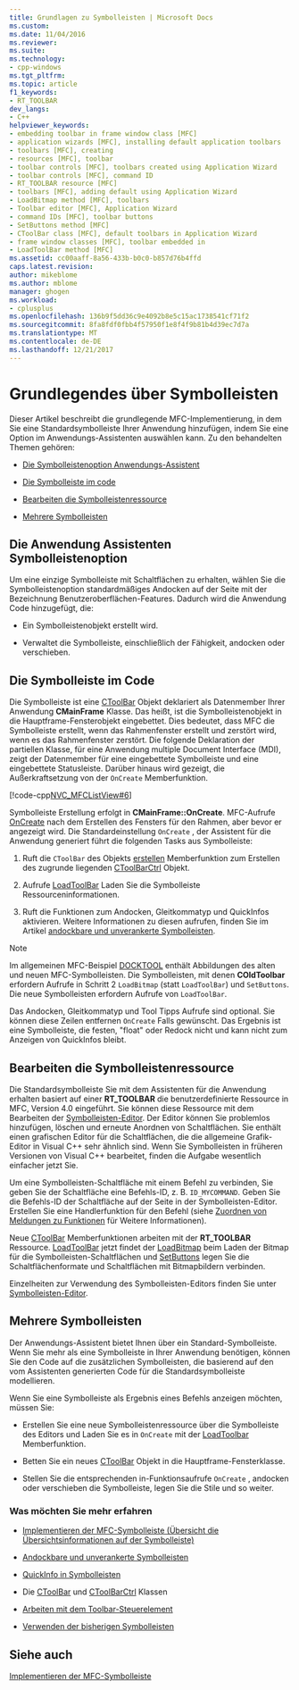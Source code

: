 ```yaml
---
title: Grundlagen zu Symbolleisten | Microsoft Docs
ms.custom: 
ms.date: 11/04/2016
ms.reviewer: 
ms.suite: 
ms.technology:
- cpp-windows
ms.tgt_pltfrm: 
ms.topic: article
f1_keywords:
- RT_TOOLBAR
dev_langs:
- C++
helpviewer_keywords:
- embedding toolbar in frame window class [MFC]
- application wizards [MFC], installing default application toolbars
- toolbars [MFC], creating
- resources [MFC], toolbar
- toolbar controls [MFC], toolbars created using Application Wizard
- toolbar controls [MFC], command ID
- RT_TOOLBAR resource [MFC]
- toolbars [MFC], adding default using Application Wizard
- LoadBitmap method [MFC], toolbars
- Toolbar editor [MFC], Application Wizard
- command IDs [MFC], toolbar buttons
- SetButtons method [MFC]
- CToolBar class [MFC], default toolbars in Application Wizard
- frame window classes [MFC], toolbar embedded in
- LoadToolBar method [MFC]
ms.assetid: cc00aaff-8a56-433b-b0c0-b857d76b4ffd
caps.latest.revision: 
author: mikeblome
ms.author: mblome
manager: ghogen
ms.workload:
- cplusplus
ms.openlocfilehash: 136b9f5dd36c9e4092b8e5c15ac1738541cf71f2
ms.sourcegitcommit: 8fa8fdf0fbb4f57950f1e8f4f9b81b4d39ec7d7a
ms.translationtype: MT
ms.contentlocale: de-DE
ms.lasthandoff: 12/21/2017
---
```

# <a name="toolbar-fundamentals"></a>Grundlegendes über Symbolleisten
Dieser Artikel beschreibt die grundlegende MFC-Implementierung, in dem Sie eine Standardsymbolleiste Ihrer Anwendung hinzufügen, indem Sie eine Option im Anwendungs-Assistenten auswählen kann. Zu den behandelten Themen gehören:  
  
-   [Die Symbolleistenoption Anwendungs-Assistent](#_core_the_appwizard_toolbar_option)  
  
-   [Die Symbolleiste im code](#_core_the_toolbar_in_code)  
  
-   [Bearbeiten die Symbolleistenressource](#_core_editing_the_toolbar_resource)  
  
-   [Mehrere Symbolleisten](#_core_multiple_toolbars)  
  
##  <a name="_core_the_appwizard_toolbar_option"></a>Die Anwendung Assistenten Symbolleistenoption  
 Um eine einzige Symbolleiste mit Schaltflächen zu erhalten, wählen Sie die Symbolleistenoption standardmäßiges Andocken auf der Seite mit der Bezeichnung Benutzeroberflächen-Features. Dadurch wird die Anwendung Code hinzugefügt, die:  
  
-   Ein Symbolleistenobjekt erstellt wird.  
  
-   Verwaltet die Symbolleiste, einschließlich der Fähigkeit, andocken oder verschieben.  
  
##  <a name="_core_the_toolbar_in_code"></a>Die Symbolleiste im Code  
 Die Symbolleiste ist eine [CToolBar](../mfc/reference/ctoolbar-class.md) Objekt deklariert als Datenmember Ihrer Anwendung **CMainFrame** Klasse. Das heißt, ist die Symbolleistenobjekt in die Hauptframe-Fensterobjekt eingebettet. Dies bedeutet, dass MFC die Symbolleiste erstellt, wenn das Rahmenfenster erstellt und zerstört wird, wenn es das Rahmenfenster zerstört. Die folgende Deklaration der partiellen Klasse, für eine Anwendung multiple Document Interface (MDI), zeigt der Datenmember für eine eingebettete Symbolleiste und eine eingebettete Statusleiste. Darüber hinaus wird gezeigt, die Außerkraftsetzung von der `OnCreate` Memberfunktion.  
  
 [!code-cpp[NVC_MFCListView#6](../atl/reference/codesnippet/cpp/toolbar-fundamentals_1.h)]  
  
 Symbolleiste Erstellung erfolgt in **CMainFrame::OnCreate**. MFC-Aufrufe [OnCreate](../mfc/reference/cwnd-class.md#oncreate) nach dem Erstellen des Fensters für den Rahmen, aber bevor er angezeigt wird. Die Standardeinstellung `OnCreate` , der Assistent für die Anwendung generiert führt die folgenden Tasks aus Symbolleiste:  
  
1.  Ruft die `CToolBar` des Objekts [erstellen](../mfc/reference/ctoolbar-class.md#create) Memberfunktion zum Erstellen des zugrunde liegenden [CToolBarCtrl](../mfc/reference/ctoolbarctrl-class.md) Objekt.  
  
2.  Aufrufe [LoadToolBar](../mfc/reference/ctoolbar-class.md#loadtoolbar) Laden Sie die Symbolleiste Ressourceninformationen.  
  
3.  Ruft die Funktionen zum Andocken, Gleitkommatyp und QuickInfos aktivieren. Weitere Informationen zu diesen aufrufen, finden Sie im Artikel [andockbare und unverankerte Symbolleisten](../mfc/docking-and-floating-toolbars.md).  
  
> [!NOTE]
>  Im allgemeinen MFC-Beispiel [DOCKTOOL](../visual-cpp-samples.md) enthält Abbildungen des alten und neuen MFC-Symbolleisten. Die Symbolleisten, mit denen **COldToolbar** erfordern Aufrufe in Schritt 2 `LoadBitmap` (statt `LoadToolBar`) und `SetButtons`. Die neue Symbolleisten erfordern Aufrufe von `LoadToolBar`.  
  
 Das Andocken, Gleitkommatyp und Tool Tipps Aufrufe sind optional. Sie können diese Zeilen entfernen `OnCreate` Falls gewünscht. Das Ergebnis ist eine Symbolleiste, die festen, "float" oder Redock nicht und kann nicht zum Anzeigen von QuickInfos bleibt.  
  
##  <a name="_core_editing_the_toolbar_resource"></a>Bearbeiten die Symbolleistenressource  
 Die Standardsymbolleiste Sie mit dem Assistenten für die Anwendung erhalten basiert auf einer **RT_TOOLBAR** die benutzerdefinierte Ressource in MFC, Version 4.0 eingeführt. Sie können diese Ressource mit dem Bearbeiten der [Symbolleisten-Editor](../windows/toolbar-editor.md). Der Editor können Sie problemlos hinzufügen, löschen und erneute Anordnen von Schaltflächen. Sie enthält einen grafischen Editor für die Schaltflächen, die die allgemeine Grafik-Editor in Visual C++ sehr ähnlich sind. Wenn Sie Symbolleisten in früheren Versionen von Visual C++ bearbeitet, finden die Aufgabe wesentlich einfacher jetzt Sie.  
  
 Um eine Symbolleisten-Schaltfläche mit einem Befehl zu verbinden, Sie geben Sie der Schaltfläche eine Befehls-ID, z. B. `ID_MYCOMMAND`. Geben Sie die Befehls-ID der Schaltfläche auf der Seite in der Symbolleisten-Editor. Erstellen Sie eine Handlerfunktion für den Befehl (siehe [Zuordnen von Meldungen zu Funktionen](../mfc/reference/mapping-messages-to-functions.md) für Weitere Informationen).  
  
 Neue [CToolBar](../mfc/reference/ctoolbar-class.md) Memberfunktionen arbeiten mit der **RT_TOOLBAR** Ressource. [LoadToolBar](../mfc/reference/ctoolbar-class.md#loadtoolbar) jetzt findet der [LoadBitmap](../mfc/reference/ctoolbar-class.md#loadbitmap) beim Laden der Bitmap für die Symbolleisten-Schaltflächen und [SetButtons](../mfc/reference/ctoolbar-class.md#setbuttons) legen Sie die Schaltflächenformate und Schaltflächen mit Bitmapbildern verbinden.  
  
 Einzelheiten zur Verwendung des Symbolleisten-Editors finden Sie unter [Symbolleisten-Editor](../windows/toolbar-editor.md).  
  
##  <a name="_core_multiple_toolbars"></a>Mehrere Symbolleisten  
 Der Anwendungs-Assistent bietet Ihnen über ein Standard-Symbolleiste. Wenn Sie mehr als eine Symbolleiste in Ihrer Anwendung benötigen, können Sie den Code auf die zusätzlichen Symbolleisten, die basierend auf den vom Assistenten generierten Code für die Standardsymbolleiste modellieren.  
  
 Wenn Sie eine Symbolleiste als Ergebnis eines Befehls anzeigen möchten, müssen Sie:  
  
-   Erstellen Sie eine neue Symbolleistenressource über die Symbolleiste des Editors und Laden Sie es in `OnCreate` mit der [LoadToolbar](../mfc/reference/ctoolbar-class.md#loadtoolbar) Memberfunktion.  
  
-   Betten Sie ein neues [CToolBar](../mfc/reference/ctoolbar-class.md) Objekt in die Hauptframe-Fensterklasse.  
  
-   Stellen Sie die entsprechenden in-Funktionsaufrufe `OnCreate` , andocken oder verschieben die Symbolleiste, legen Sie die Stile und so weiter.  
  
### <a name="what-do-you-want-to-know-more-about"></a>Was möchten Sie mehr erfahren  
  
-   [Implementieren der MFC-Symbolleiste (Übersicht die Übersichtsinformationen auf der Symbolleiste)](../mfc/mfc-toolbar-implementation.md)  
  
-   [Andockbare und unverankerte Symbolleisten](../mfc/docking-and-floating-toolbars.md)  
  
-   [QuickInfo in Symbolleisten](../mfc/toolbar-tool-tips.md)  
  
-   Die [CToolBar](../mfc/reference/ctoolbar-class.md) und [CToolBarCtrl](../mfc/reference/ctoolbarctrl-class.md) Klassen  
  
-   [Arbeiten mit dem Toolbar-Steuerelement](../mfc/working-with-the-toolbar-control.md)  
  
-   [Verwenden der bisherigen Symbolleisten](../mfc/using-your-old-toolbars.md)  
  
## <a name="see-also"></a>Siehe auch  
 [Implementieren der MFC-Symbolleiste](../mfc/mfc-toolbar-implementation.md)

